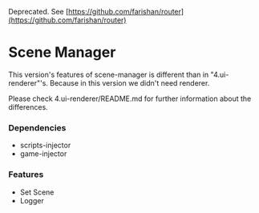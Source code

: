 Deprecated. See [https://github.com/farishan/router](https://github.com/farishan/router)

# Scene Manager

This version's features of scene-manager is different than in "4.ui-renderer"'s. Because in this version we didn't need renderer.

Please check 4.ui-renderer/README.md for further information about the differences.

### Dependencies
- scripts-injector
- game-injector

### Features
- Set Scene
- Logger